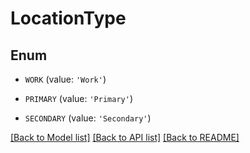 # LocationType


## Enum

* `WORK` (value: `'Work'`)

* `PRIMARY` (value: `'Primary'`)

* `SECONDARY` (value: `'Secondary'`)

[[Back to Model list]](../README.md#documentation-for-models) [[Back to API list]](../README.md#documentation-for-api-endpoints) [[Back to README]](../README.md)


